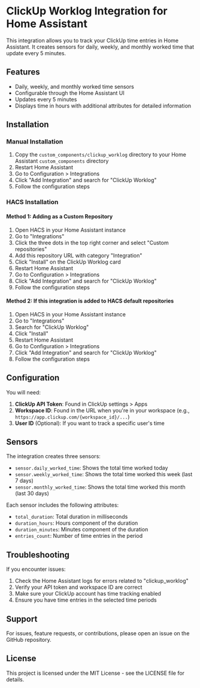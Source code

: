 # ClickUp Worklog Integration for Home Assistant

This integration allows you to track your ClickUp time entries in Home Assistant. It creates sensors for daily, weekly, and monthly worked time that update every 5 minutes.

## Features

- Daily, weekly, and monthly worked time sensors
- Configurable through the Home Assistant UI
- Updates every 5 minutes
- Displays time in hours with additional attributes for detailed information

## Installation

### Manual Installation

1. Copy the `custom_components/clickup_worklog` directory to your Home Assistant `custom_components` directory
2. Restart Home Assistant
3. Go to Configuration > Integrations
4. Click "Add Integration" and search for "ClickUp Worklog"
5. Follow the configuration steps

### HACS Installation

#### Method 1: Adding as a Custom Repository

1. Open HACS in your Home Assistant instance
2. Go to "Integrations"
3. Click the three dots in the top right corner and select "Custom repositories"
4. Add this repository URL with category "Integration"
5. Click "Install" on the ClickUp Worklog card
6. Restart Home Assistant
7. Go to Configuration > Integrations
8. Click "Add Integration" and search for "ClickUp Worklog"
9. Follow the configuration steps

#### Method 2: If this integration is added to HACS default repositories

1. Open HACS in your Home Assistant instance
2. Go to "Integrations"
3. Search for "ClickUp Worklog"
4. Click "Install"
5. Restart Home Assistant
6. Go to Configuration > Integrations
7. Click "Add Integration" and search for "ClickUp Worklog"
8. Follow the configuration steps

## Configuration

You will need:

1. **ClickUp API Token**: Found in ClickUp settings > Apps
2. **Workspace ID**: Found in the URL when you're in your workspace (e.g., `https://app.clickup.com/{workspace_id}/...`)
3. **User ID** (Optional): If you want to track a specific user's time

## Sensors

The integration creates three sensors:

- `sensor.daily_worked_time`: Shows the total time worked today
- `sensor.weekly_worked_time`: Shows the total time worked this week (last 7 days)
- `sensor.monthly_worked_time`: Shows the total time worked this month (last 30 days)

Each sensor includes the following attributes:

- `total_duration`: Total duration in milliseconds
- `duration_hours`: Hours component of the duration
- `duration_minutes`: Minutes component of the duration
- `entries_count`: Number of time entries in the period

## Troubleshooting

If you encounter issues:

1. Check the Home Assistant logs for errors related to "clickup_worklog"
2. Verify your API token and workspace ID are correct
3. Make sure your ClickUp account has time tracking enabled
4. Ensure you have time entries in the selected time periods

## Support

For issues, feature requests, or contributions, please open an issue on the GitHub repository.

## License

This project is licensed under the MIT License - see the LICENSE file for details.
